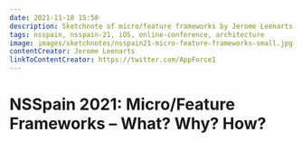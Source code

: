 ```yaml
---
date: 2021-11-18 15:50
description: Sketchnote of micro/feature frameworks by Jerome Leenarts at NSSpain 2021
tags: nsspain, nsspain-21, iOS, online-conference, architecture
image: images/sketchnotes/nsspain21-micro-feature-frameworks-small.jpg
contentCreator: Jerome Leenarts
linkToContentCreator: https://twitter.com/AppForce1
---
```


# NSSpain 2021: Micro/Feature Frameworks – What? Why? How?
